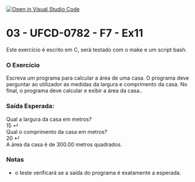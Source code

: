 [![Open in Visual Studio Code](https://classroom.github.com/assets/open-in-vscode-c66648af7eb3fe8bc4f294546bfd86ef473780cde1dea487d3c4ff354943c9ae.svg)](https://classroom.github.com/online_ide?assignment_repo_id=10254992&assignment_repo_type=AssignmentRepo)
# 03 - UFCD-0782 - F7 - Ex11
Este exercício é escrito em C, será testado com o make e um script bash.

### O Exercício
Escreva um programa para calcular a área de uma casa. O programa deve perguntar ao
utilizador as medidas da largura e comprimento da casa. No final, o programa deve calcular
e exibir a área da casa..

### Saída Esperada:
Qual a largura da casa em metros?  
15 ↵  
Qual o comprimento da casa em metros?  
20 ↵  
A área da casa é de 300.00 metros quadrados.  
 
### Notas
- o teste verificará se a saída do programa é exatamente a esperada.  
